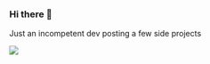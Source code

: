 ### Hi there 👋

Just an incompetent dev posting a few side projects

![](https://hit.yhype.me/github/profile?user_id=71086742)
